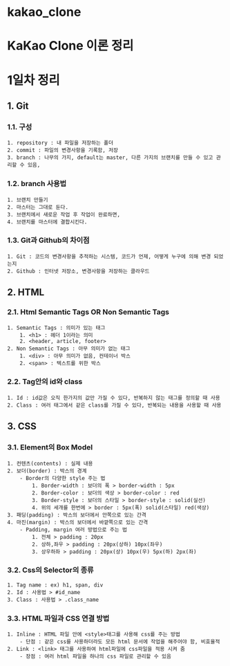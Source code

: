 # kakao_clone
 KaKao Clone 이론 정리
======================
# 1일차 정리
## 1. Git
### 1.1. 구성
    1. repository : 내 파일을 저장하는 폴더
    2. commit : 파일의 변경사항을 기록함, 저장
    3. branch : 나무의 가지, default는 master, 다른 가지의 브랜치를 만들 수 있고 관리할 수 있음,
### 1.2. branch 사용법
    1. 브랜치 만들기
    2. 마스터는 그대로 둔다.
    3. 브랜치에서 새로운 작업 후 작업이 완료하면,
    4. 브랜치를 마스터에 결합시킨다.
### 1.3. Git과 Github의 차이점
    1. Git : 코드의 변경사항을 추적하는 시스템, 코드가 언제, 어떻게 누구에 의해 변경 되었는지
    2. Github : 인터넷 저장소, 변경사항을 저장하는 클라우드
## 2. HTML    
### 2.1. Html Semantic Tags OR Non Semantic Tags
    1. Semantic Tags : 의미가 있는 태그
        1. <h1> : 헤더 1이라는 의미
        2. <header, article, footer>
    2. Non Semantic Tags : 아무 의미가 없는 태그
        1. <div> : 아무 의미가 없음, 컨테이너 박스
        2. <span> : 텍스트를 위한 박스
### 2.2. Tag안의 id와 class
    1. Id : id값은 오직 한가지의 값만 가질 수 있다, 반복하지 않는 태그를 정의할 때 사용
    2. Class : 여러 태그에서 같은 class를 가질 수 있다, 반복되는 내용을 사용할 때 사용
## 3. CSS 
### 3.1. Element의 Box Model
    1. 컨텐츠(contents) : 실제 내용
    2. 보더(border) : 박스의 경계
        - Border의 다양한 style 주는 법
            1. Border-width : 보더의 폭 > border-width : 5px
            2. Border-color : 보더의 색상 > border-color : red
            3. Border-style : 보더의 스타일 > border-style : solid(실선)
            4. 위의 세개를 한번에 > border : 5px(폭) solid(스타일) red(색상)
    3. 패딩(padding) : 박스의 보더에서 안쪽으로 있는 간격
    4. 마진(margin) : 박스의 보더에서 바깥쪽으로 있는 간격
        - Padding, margin 여러 방법으로 주는 법
            1. 전체 > padding : 20px
            2. 상하,좌우 > padding : 20px(상하) 10px(좌우)
            3. 상우하좌 > padding : 20px(상) 10px(우) 5px(하) 2px(좌)
### 3.2. Css의 Selector의 종류
    1. Tag name : ex) h1, span, div
    2. Id : 사용법 > #id_name
    3. Class : 사용법 > .class_name
### 3.3. HTML 파일과 CSS 연결 방법
    1. Inline : HTML 파일 안에 <style>태그를 사용해 css를 주는 방법
        - 단점 : 같은 css를 사용하더라도 모든 html 문서에 작업을 해주어야 함, 비효율적
    2. Link : <link> 태그를 사용하여 html파일에 css파일을 적용 시켜 줌
        - 장점 : 여러 html 파일을 하나의 css 파일로 관리할 수 있음

